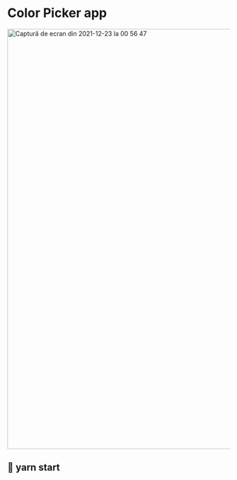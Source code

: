 #  Color Picker app

<img width="948" alt="Captură de ecran din 2021-12-23 la 00 56 47" src="https://user-images.githubusercontent.com/87545330/151474432-a5c89aa9-a3fd-4f0b-99f0-2ff0ae0363fa.png">

##  🧭 yarn start 

